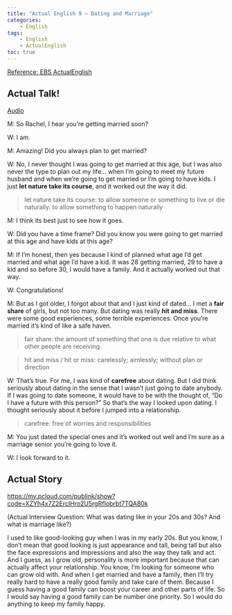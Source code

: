 ```yaml
---
title: "Actual English 9 – Dating and Marriage"
categories:
    - English
tags:
    - English
    - ActualEnglish
toc: true
---
```


[Reference: EBS ActualEnglish](http://home.ebse.co.kr/actualenglish/)

## Actual Talk!
[Audio](https://my.pcloud.com/publink/show?code=XZ6R4x7ZPH5HvYhwz0z4Nq2oq7bYvSXPptDX)

M: So Rachel, I hear you’re getting married soon?

W: I am.

M: Amazing! Did you always plan to get married?

W: No, I never thought I was going to get married at this age, but I was also never the type to plan out my life… when I’m going to meet my future husband and when we’re going to get married or I’m going to have kids. I just **let nature take its course**, and it worked out the way it did.

> let nature take its course: to allow someone or something to live or die naturally. to allow something to happen naturally

M: I think its best just to see how it goes.

W: Did you have a time frame? Did you know you were going to get married at this age and have kids at this age?

M: If I’m honest, then yes because I kind of planned what age I’d get married and what age I’d have a kid. It was 28 getting married, 29 to have a kid and so before 30, I would have a family. And it actually worked out that way.

W: Congratulations!

M: But as I got older, I forgot about that and I just kind of dated… I met a **fair share** of girls, but not too many. But dating was really **hit and miss**. There were some good experiences, some terrible experiences. Once you’re married it’s kind of like a safe haven.

> fair share: the amount of something that one is due relative to what other people are receiving

> hit and miss / hit or miss: carelessly; aimlessly; without plan or direction

W: That’s true. For me, I was kind of **carefree** about dating. But I did think seriously about dating in the sense that I wasn’t just going to date anybody. If I was going to date someone, it would have to be with the thought of, “Do I have a future with this person?” So that’s the way I looked upon dating. I thought seriously about it before I jumped into a relationship.

> carefree: free of worries and responsibilities

M: You just dated the special ones and it’s worked out well and I’m sure as a marriage senior you’re going to love it.

W: I look forward to it.


## Actual Story

https://my.pcloud.com/publink/show?code=XZYh4x7Z2ErcIHro2U5rgRfIobrbt7TQA80k

(Actual Interview Question: What was dating like in your 20s and 30s? And what is marriage like?)

I used to like good-looking guy when I was in my early 20s. But you know, I don’t mean that good looking is just appearance and tall, being tall but also the face expressions and impressions and also the way they talk and act. And I guess, as I grow old, personality is more important because that can actually affect your relationship. You know, I’m looking for someone who can grow old with. And when I get married and have a family, then I’ll try really hard to have a really good family and take care of them. Because I guess having a good family can boost your career and other parts of life. So I would say having a good family can be number one priority. So I would do anything to keep my family happy.
